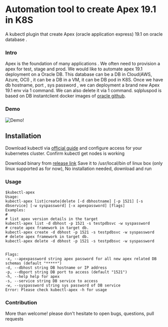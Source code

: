 # Automation tool to create Apex 19.1 in K8S

A kubectl plugin that create Apex (oracle application express) 19.1 on oracle database .


### Intro
 Apex is the foundation of many applications .  We often need to provision a apex for test, stage and prod. We would like to automate apex 19.1 deployment on a Oracle DB. This database can be a  DB in Cloud(AWS, Azure, OCI)  , it can be a DB in a VM, it can be DB pod in K8S.  Once we have db hostname, port , sys password , we can deployment a brand new Apex 19.1  env via 1 command.  We can also delete it via 1 command.
sqlpluspod is based on DB instantclient docker images of [oracle github](https://github.com/oracle/docker-images).

### Demo
![Demo!](images/kubectl-apex-create1.gif)

## Installation

Download kubectl via [official guide](https://kubernetes.io/docs/tasks/tools/install-kubectl/) and configure access for your kubernetes cluster. Confirm kubectl get nodes is working

Download binary from [release link](https://github.com/HenryXie1/apexauto/releases/download/v1.0/kubectl-apex)
Save it to /usr/local/bin of linux box (only linux supported as for now), No installation needed, download and run   
### Usage
```
$kubectl-apex
Usage:
kubectl-apex list|create|delete [-d dbhostname] [-p 1521] [-s dbservice] [-w syspassword] [-x apexpassword] [flags]
Examples:
# 
# list apex version details in the target
kubectl-apex list -d dbhost -p 1521 -s testpdbsvc -w syspassword 
# create apex framework in target db. 
kubectl-apex create -d dbhost -p 1521 -s testpdbsvc -w syspassword 
# delete apex framework in target db. 
kubectl-apex delete -d dbhost -p 1521 -s testpdbsvc -w syspassword


Flags:
-x, --apexpassword string apex password for all new apex related DB schemas (default "*****")
-d, --dbhost string DB hostname or IP address
-p, --dbport string DB port to access (default "1521")
-h, --help help for apex
-s, --service string DB service to access
-w, --syspassword string sys password of DB service
Error: Please check kubectl-apex -h for usage
```

### Contribution
More than welcome! please don't hesitate to open bugs, questions, pull requests 
